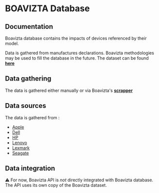 # BOAVIZTA Database

## Documentation

Boavizta database contains the impacts of devices referenced by their model.

Data is gathered from manufactures declarations. Boavizta methodologies may be used to fill the database in the future.
The dataset can be found **[here](https://github.com/Boavizta/environmental-footprint-data/blob/main/boavizta-data-us.csv)**

## Data gathering

The data is gathered either manually or via Boavizta's **[scrapper](https://github.com/Boavizta/environmental-footprint-data/tree/main/tools)**

## Data sources

The data is gathered from :

* [Apple](https://www.apple.com/environment/#reports-product)
* [Dell](https://corporate.delltechnologies.com/fr-fr/social-impact/advancing-sustainability/sustainable-products-and-services/product-carbon-footprints.htm#tab0=0)
* [HP](https://h22235.www2.hp.com/hpinfo/globalcitizenship/environment/productdata/ProductCarbonFootprintnotebooks.html)
* [Lenovo](https://www.lenovo.com/ca/en/social_responsibility/datasheets_systemx/?orgRef=https%253A%252F%252Fwww.google.com%252F)
* [Lexmark](https://csr.lexmark.com)
* [Seagate](https://www.seagate.com/fr/fr/global-citizenship/product-sustainability/)

## Data integration

⚠ For now, Boavizta API is _not_ directly integrated with Boavizta database. The API uses its own copy of the Boavizta dataset.
